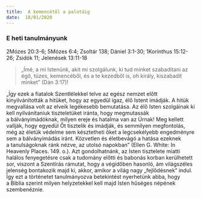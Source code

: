 ```yaml
---
title:  A kemencétől a palotáig
date:  18/01/2020
---
```


### E heti tanulmányunk
2Mózes 20:3-6; 5Mózes 6:4; Zsoltár 138; Dániel 3:1-30; 1Korinthus 15:12-26; Zsidók 11; Jelenések 13:11-18

> <p></p>
> „Ímé, a mi Istenünk, akit mi szolgálunk, ki tud minket szabadítani az égő, tüzes, kemencéből, és a te kezedből is, oh király, kiszabadít minket” (Dán 3:17)!

„Így ezek a fiatalok Szentlélekkel telve az egész nemzet előtt kinyilvánították a hitüket, hogy az egyedül igaz, élő Istent imádják. A hitük megvallása volt az elveik legékesebb bemutatása. Az élő Isten szolgáinak ki kell nyilvánítaniuk tiszteletüket iránta, hogy megmutassák a bálványimádóknak, milyen ereje és hatalma van az Úrnak! Meg kellett vallják, hogy egyedül Őt tisztelik és imádják, és semmilyen megfontolás, még az életük védelme sem késztetheti őket a legcsekélyebb engedményre sem a bálványimádás iránt. Közvetlen és életbevágó a hatása ezeknek a tanulságoknak ránk nézve, az utolsó napokban” (Ellen G. White: In Heavenly Places. 149. o.). Azt gondolhatnánk, az Isten tisztelete miatti halálos fenyegetésre csak a tudomány előtti és babonás korban kerülhetett sor, viszont a Szentírás rámutat, hogy a végidőben hasonló, ám világszéles jelenség bontakozik majd ki, akkor, amikor a világ nagy „fejlődésnek” indul. Így ezt a történetet tanulmányozva betekintést nyerhetünk abba, hogy a Biblia szerint milyen helyzetekkel kell majd Isten hűséges népének szembenéznie.